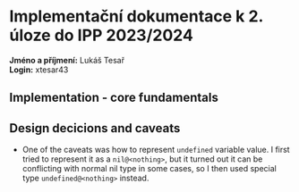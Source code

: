 # Implementační dokumentace k 2. úloze do IPP 2023/2024

**Jméno a příjmení:** Lukáš Tesař \
**Login:** xtesar43

## Implementation - core fundamentals

## Design decicions and caveats
- One of the caveats was how to represent `undefined` variable value. I first tried to represent it as a `nil@<nothing>`, but it turned out it can be conflicting with normal nil type in some cases, so I then used special type `undefined@<nothing>` instead.
